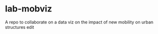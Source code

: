# lab-mobviz
A repo to collaborate on a data viz on the impact of new mobility on urban structures edit
